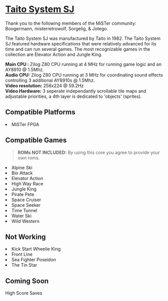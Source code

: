 # [Taito System SJ](https://www.system16.com/hardware.php?id=634)
<p>Thank you to the following members of the MiSTer community: Boogermann, misterretrowolf, Sorgelig, & Jotego.</p>

<p>The Taito System SJ was manufactured by Taito in 1982.   The Taito System SJ featured hardware specifications that were relatively advanced for its time and can run several games.  The most recognizable games in the collection are Elevator Action and Jungle King.  </p>

<strong>Main CPU :</strong> Zilog Z80 CPU running at 4 MHz for running game logic and an AY8910 @ 1.5Mhz.  
<strong>Audio CPU:</strong> Zilog Z80 CPU running at 3 MHz for coordinating sound effects controlling 3 additional AY8910s @ 1.5Mhz.  
<strong>Video resolution:</strong> 256x224 @ 59.2Hz  
<strong>Video Hardware:</strong> 3 seperate independantly scrollable tile maps and adjustable priorities, a 4th layer is dedicated to 'objects' (sprites).   

<h2>Compatible Platforms</h2>
<li>MiSTer FPGA</li>

<h2>Compatible Games</h2>
<blockquote>
<p dir="auto"><strong>ROMs NOT INCLUDED:</strong> By using this core you agree to provide your own roms.</p>
</blockquote>

<li>Alpine Ski</li>
<li>Bio Attack</li>
<li>Elevator Action</li>
<li>High Way Race</li>
<li>Jungle King</li>
<li>Pirate Pete</li>
<li>Space Cruiser</li>
<li>Space Seeker</li>
<li>Time Tunnel</li>
<li>Water Ski</li>
<li>Wild Western</li>

<h2>Not Working</h2>
<li>Kick Start Wheelie King</li>
<li>Front Line</li>
<li>Sea Fighter Poseidon</li>
<li>The Tin Star</li>

<h2>Coming Soon</h2>
High Score Saves
